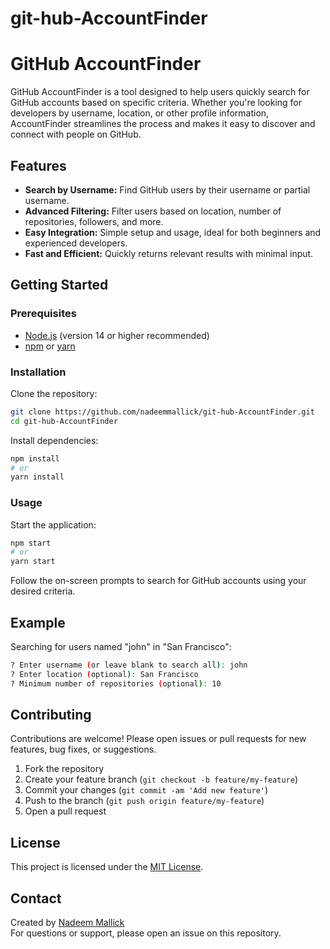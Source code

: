 # git-hub-AccountFinder

# GitHub AccountFinder

GitHub AccountFinder is a tool designed to help users quickly search for GitHub accounts based on specific criteria. Whether you're looking for developers by username, location, or other profile information, AccountFinder streamlines the process and makes it easy to discover and connect with people on GitHub.

## Features

- **Search by Username:** Find GitHub users by their username or partial username.
- **Advanced Filtering:** Filter users based on location, number of repositories, followers, and more.
- **Easy Integration:** Simple setup and usage, ideal for both beginners and experienced developers.
- **Fast and Efficient:** Quickly returns relevant results with minimal input.

## Getting Started

### Prerequisites

- [Node.js](https://nodejs.org/) (version 14 or higher recommended)
- [npm](https://www.npmjs.com/) or [yarn](https://yarnpkg.com/)

### Installation

Clone the repository:

```sh
git clone https://github.com/nadeemmallick/git-hub-AccountFinder.git
cd git-hub-AccountFinder
```

Install dependencies:

```sh
npm install
# or
yarn install
```

### Usage

Start the application:

```sh
npm start
# or
yarn start
```

Follow the on-screen prompts to search for GitHub accounts using your desired criteria.

## Example

Searching for users named "john" in "San Francisco":

```sh
? Enter username (or leave blank to search all): john
? Enter location (optional): San Francisco
? Minimum number of repositories (optional): 10
```

## Contributing

Contributions are welcome! Please open issues or pull requests for new features, bug fixes, or suggestions.

1. Fork the repository
2. Create your feature branch (`git checkout -b feature/my-feature`)
3. Commit your changes (`git commit -am 'Add new feature'`)
4. Push to the branch (`git push origin feature/my-feature`)
5. Open a pull request

## License

This project is licensed under the [MIT License](LICENSE).

## Contact

Created by [Nadeem Mallick](https://github.com/nadeemmallick)  
For questions or support, please open an issue on this repository.
